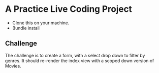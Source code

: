 
# A Practice Live Coding Project

- Clone this on your machine.
- Bundle install


## Challenge

The challenge is to create a form, with a select drop down to filter by genres. It should re-render the index view with a scoped down version of Movies.
